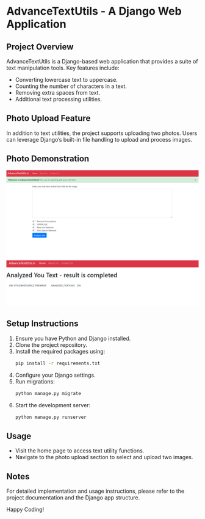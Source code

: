 # AdvanceTextUtils - A Django Web Application

## Project Overview
AdvanceTextUtils is a Django-based web application that provides a suite of text manipulation tools. Key features include:
- Converting lowercase text to uppercase.
- Counting the number of characters in a text.
- Removing extra spaces from text.
- Additional text processing utilities.

## Photo Upload Feature
In addition to text utilities, the project supports uploading two photos. Users can leverage Django’s built-in file handling to upload and process images.
## Photo Demonstration

![Photo Upload Example](img\home.png "Home")
![Photo Upload Example](img\result.png "result")

## Setup Instructions
1. Ensure you have Python and Django installed.
2. Clone the project repository.
3. Install the required packages using:
    ```bash
    pip install -r requirements.txt
    ```
4. Configure your Django settings.
5. Run migrations:
    ```bash
    python manage.py migrate
    ```
6. Start the development server:
    ```bash
    python manage.py runserver
    ```

## Usage
- Visit the home page to access text utility functions.
- Navigate to the photo upload section to select and upload two images.

## Notes
For detailed implementation and usage instructions, please refer to the project documentation and the Django app structure.

Happy Coding!
